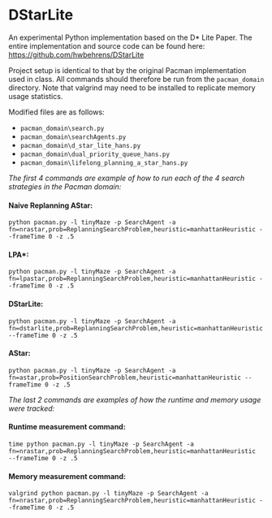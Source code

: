 # DStarLite
An experimental Python implementation based on the D* Lite Paper. The entire implementation and source code can be found here: https://github.com/hwbehrens/DStarLite

Project setup is identical to that by the original Pacman implementation used in class. All commands should therefore be run from the `pacman_domain` directory. Note that valgrind may need to be installed to replicate memory usage statistics.

Modified files are as follows:

* `pacman_domain\search.py`
* `pacman_domain\searchAgents.py`
* `pacman_domain\d_star_lite_hans.py`
* `pacman_domain\dual_priority_queue_hans.py`
* `pacman_domain\lifelong_planning_a_star_hans.py`


*The first 4 commands are example of how to run each of the 4 search strategies in the Pacman domain:*

#### Naive Replanning AStar:
`python pacman.py -l tinyMaze -p SearchAgent -a fn=nrastar,prob=ReplanningSearchProblem,heuristic=manhattanHeuristic --frameTime 0 -z .5`

#### LPA*:
`python pacman.py -l tinyMaze -p SearchAgent -a fn=lpastar,prob=ReplanningSearchProblem,heuristic=manhattanHeuristic --frameTime 0 -z .5`

#### DStarLite:
`python pacman.py -l tinyMaze -p SearchAgent -a fn=dstarlite,prob=ReplanningSearchProblem,heuristic=manhattanHeuristic --frameTime 0 -z .5`

#### AStar:
`python pacman.py -l tinyMaze -p SearchAgent -a fn=astar,prob=PositionSearchProblem,heuristic=manhattanHeuristic --frameTime 0 -z .5`

*The last 2 commands are examples of how the runtime and memory usage were tracked:*

#### Runtime measurement command:
`time python pacman.py -l tinyMaze -p SearchAgent -a fn=nrastar,prob=ReplanningSearchProblem,heuristic=manhattanHeuristic  --frameTime 0 -z .5`

#### Memory measurement command:
`valgrind python pacman.py -l tinyMaze -p SearchAgent -a fn=nrastar,prob=ReplanningSearchProblem,heuristic=manhattanHeuristic --frameTime 0 -z .5`
